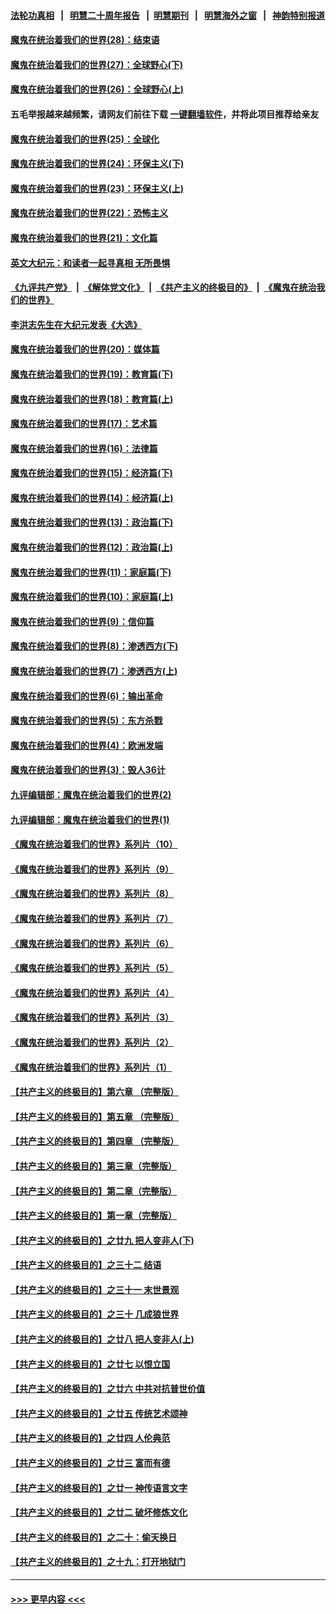 #### [法轮功真相](https://github.com/gfw-breaker/truth/blob/master/README.md?t=0) &nbsp;&nbsp;|&nbsp;&nbsp; [明慧二十周年报告](https://github.com/gfw-breaker/mh-reports/blob/master/README.md?t=0) &nbsp;&nbsp;|&nbsp;&nbsp;[明慧期刊](https://github.com/gfw-breaker/mh-qikan) &nbsp;&nbsp;|&nbsp;&nbsp; [明慧海外之窗](https://github.com/gfw-breaker/mh-news/blob/master/README.md?t=0) &nbsp;&nbsp;|&nbsp;&nbsp; [神韵特别报道](https://github.com/gfw-breaker/mh-news/blob/master/shenyun.md?t=0)
#### [魔鬼在统治着我们的世界(28)：结束语](../pages/nsc422/n10936246.md?t=07082201) 
#### [魔鬼在统治着我们的世界(27)：全球野心(下)](../pages/nsc422/n10928319.md?t=07082201) 
#### [魔鬼在统治着我们的世界(26)：全球野心(上)](../pages/nsc422/n10900318.md?t=07082201) 
#### 五毛举报越来越频繁，请网友们前往下载 [一键翻墙软件](https://github.com/gfw-breaker/ssr-accounts)，并将此项目推荐给亲友
#### [魔鬼在统治着我们的世界(25)：全球化](../pages/nsc422/n10788205.md?t=07082201) 
#### [魔鬼在统治着我们的世界(24)：环保主义(下)](../pages/nsc422/n10695307.md?t=07082201) 
#### [魔鬼在统治着我们的世界(23)：环保主义(上)](../pages/nsc422/n10688613.md?t=07082201) 
#### [魔鬼在统治着我们的世界(22)：恐怖主义](../pages/nsc422/n10614727.md?t=07082201) 
#### [魔鬼在统治着我们的世界(21)：文化篇](../pages/nsc422/n10597706.md?t=07082201) 
#### [英文大纪元：和读者一起寻真相 无所畏惧](../pages/nsc422/n12542027.md?t=07082201) 
#### [《九评共产党》](https://github.com/begood0513/9ping.md/blob/master/README.md) &nbsp;|&nbsp; [《解体党文化》](../../../../jtdwh.md/blob/master/README.md)  &nbsp;|&nbsp; [《共产主义的终极目的》](../../../../gczydzjmd.md/blob/master/README.md) &nbsp;|&nbsp; [《魔鬼在统治我们的世界》](../../../../mgztzwmdsj.md/blob/master/README.md) 
#### [李洪志先生在大纪元发表《大选》](../pages/nsc422/n12534746.md?t=07082201) 
#### [魔鬼在统治着我们的世界(20)：媒体篇](../pages/nsc422/n10586579.md?t=07082201) 
#### [魔鬼在统治着我们的世界(19)：教育篇(下)](../pages/nsc422/n10564808.md?t=07082201) 
#### [魔鬼在统治着我们的世界(18)：教育篇(上)](../pages/nsc422/n10526970.md?t=07082201) 
#### [魔鬼在统治着我们的世界(17)：艺术篇](../pages/nsc422/n10499093.md?t=07082201) 
#### [魔鬼在统治着我们的世界(16)：法律篇](../pages/nsc422/n10485969.md?t=07082201) 
#### [魔鬼在统治着我们的世界(15)：经济篇(下)](../pages/nsc422/n10469975.md?t=07082201) 
#### [魔鬼在统治着我们的世界(14)：经济篇(上)](../pages/nsc422/n10457370.md?t=07082201) 
#### [魔鬼在统治着我们的世界(13)：政治篇(下)](../pages/nsc422/n10448270.md?t=07082201) 
#### [魔鬼在统治着我们的世界(12)：政治篇(上)](../pages/nsc422/n10444576.md?t=07082201) 
#### [魔鬼在统治着我们的世界(11)：家庭篇(下)](../pages/nsc422/n10440961.md?t=07082201) 
#### [魔鬼在统治着我们的世界(10)：家庭篇(上)](../pages/nsc422/n10435448.md?t=07082201) 
#### [魔鬼在统治着我们的世界(9)：信仰篇](../pages/nsc422/n10432159.md?t=07082201) 
#### [魔鬼在统治着我们的世界(8)：渗透西方(下)](../pages/nsc422/n10429603.md?t=07082201) 
#### [魔鬼在统治着我们的世界(7)：渗透西方(上)](../pages/nsc422/n10426013.md?t=07082201) 
#### [魔鬼在统治着我们的世界(6)：输出革命](../pages/nsc422/n10421536.md?t=07082201) 
#### [魔鬼在统治着我们的世界(5)：东方杀戮](../pages/nsc422/n10417707.md?t=07082201) 
#### [魔鬼在统治着我们的世界(4)：欧洲发端](../pages/nsc422/n10414890.md?t=07082201) 
#### [魔鬼在统治着我们的世界(3)：毁人36计](../pages/nsc422/n10411583.md?t=07082201) 
#### [九评编辑部：魔鬼在统治着我们的世界(2)](../pages/nsc422/n10410036.md?t=07082201) 
#### [九评编辑部：魔鬼在统治着我们的世界(1)](../pages/nsc422/n10406825.md?t=07082201) 
#### [《魔鬼在统治着我们的世界》系列片（10）](../pages/nsc422/n12292670.md?t=07082201) 
#### [《魔鬼在统治着我们的世界》系列片（9）](../pages/nsc422/n12290859.md?t=07082201) 
#### [《魔鬼在统治着我们的世界》系列片（8）](../pages/nsc422/n12287445.md?t=07082201) 
#### [《魔鬼在统治着我们的世界》系列片（7）](../pages/nsc422/n12283425.md?t=07082201) 
#### [《魔鬼在统治着我们的世界》系列片（6）](../pages/nsc422/n12282314.md?t=07082201) 
#### [《魔鬼在统治着我们的世界》系列片（5）](../pages/nsc422/n12281419.md?t=07082201) 
#### [《魔鬼在统治着我们的世界》系列片（4）](../pages/nsc422/n12274024.md?t=07082201) 
#### [《魔鬼在统治着我们的世界》系列片（3）](../pages/nsc422/n12271322.md?t=07082201) 
#### [《魔鬼在统治着我们的世界》系列片（2）](../pages/nsc422/n12269049.md?t=07082201) 
#### [《魔鬼在统治着我们的世界》系列片（1）](../pages/nsc422/n12267575.md?t=07082201) 
#### [【共产主义的终极目的】第六章 （完整版）](../pages/nsc422/n11428913.md?t=07082201) 
#### [【共产主义的终极目的】第五章 （完整版）](../pages/nsc422/n11428912.md?t=07082201) 
#### [【共产主义的终极目的】第四章 （完整版）](../pages/nsc422/n11428907.md?t=07082201) 
#### [【共产主义的终极目的】第三章（完整版）](../pages/nsc422/n11428848.md?t=07082201) 
#### [【共产主义的终极目的】第二章（完整版）](../pages/nsc422/n11428831.md?t=07082201) 
#### [【共产主义的终极目的】第一章（完整版）](../pages/nsc422/n11417651.md?t=07082201) 
#### [【共产主义的终极目的】之廿九 把人变非人(下)](../pages/nsc422/n11344140.md?t=07082201) 
#### [【共产主义的终极目的】之三十二 结语](../pages/nsc422/n11360535.md?t=07082201) 
#### [【共产主义的终极目的】之三十一 末世景观](../pages/nsc422/n11351129.md?t=07082201) 
#### [【共产主义的终极目的】之三十 几成狼世界](../pages/nsc422/n11348280.md?t=07082201) 
#### [【共产主义的终极目的】之廿八 把人变非人(上)](../pages/nsc422/n11340492.md?t=07082201) 
#### [【共产主义的终极目的】之廿七 以恨立国](../pages/nsc422/n11336944.md?t=07082201) 
#### [【共产主义的终极目的】之廿六 中共对抗普世价值](../pages/nsc422/n11324785.md?t=07082201) 
#### [【共产主义的终极目的】之廿五 传统艺术颂神](../pages/nsc422/n11296396.md?t=07082201) 
#### [【共产主义的终极目的】之廿四 人伦典范](../pages/nsc422/n11296397.md?t=07082201) 
#### [【共产主义的终极目的】之廿三 富而有德](../pages/nsc422/n11283598.md?t=07082201) 
#### [【共产主义的终极目的】之廿一 神传语言文字](../pages/nsc422/n11263265.md?t=07082201) 
#### [【共产主义的终极目的】之廿二 破坏修炼文化](../pages/nsc422/n11245728.md?t=07082201) 
#### [【共产主义的终极目的】之二十：偷天换日](../pages/nsc422/n11238846.md?t=07082201) 
#### [【共产主义的终极目的】之十九：打开地狱门](../pages/nsc422/n11206376.md?t=07082201) 

----
#### [ >>> 更早内容 <<< ](../indexes/nsc422-earlier.md)
